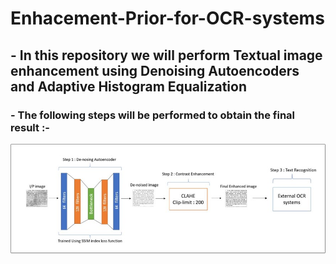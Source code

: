 # Enhacement-Prior-for-OCR-systems
## - In this repository we will perform Textual image enhancement using Denoising Autoencoders and Adaptive Histogram Equalization
### - The following steps will be performed to obtain the final result :-
![Alt text](https://github.com/AbhishekMungekar97/Enhacement-Prior-for-OCR-systems/blob/main/Algorithm%20Flowchart.jpg)
